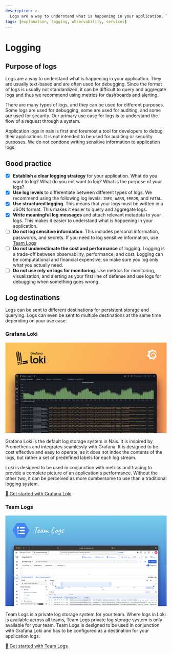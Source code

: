 ```yaml
---
description: >-
  Logs are a way to understand what is happening in your application. They are usually text-based and are often used for debugging. Since the format of logs is usually not standardized, it can be difficult to query and aggregate logs and thus we recommend using metrics for dashboards and alerting.
tags: [explanation, logging, observability, services]
---
```


# Logging

## Purpose of logs

Logs are a way to understand what is happening in your application. They are usually text-based and are often used for debugging. Since the format of logs is usually not standardized, it can be difficult to query and aggregate logs and thus we recommend using metrics for dashboards and alerting.

There are many types of logs, and they can be used for different purposes. Some logs are used for debugging, some are used for auditing, and some are used for security. Our primary use case for logs is to understand the flow of a request through a system.

Application logs in nais is first and foremost a tool for developers to debug their applications. It is not intended to be used for auditing or security purposes. We do not condone writing sensitive information to application logs.

## Good practice

- [x] **Establish a clear logging strategy** for your application. What do you want to log? What do you not want to log? What is the purpose of your logs?
- [x] **Use log levels** to differentiate between different types of logs. We recommend using the following log levels: `INFO`, `WARN`, `ERROR`, and `FATAL`.
- [x] **Use structured logging**. This means that your logs must be written in a JSON format. This makes it easier to query and aggregate logs.
- [x] **Write meaningful log messages** and attach relevant metadata to your logs. This makes it easier to understand what is happening in your application.
- [ ] **Do not log sensitive information**. This includes personal information, passwords, and secrets.
    If you need to log sensitive information, use [Team Logs](./how-to/team-logs.md)
- [ ] **Do not underestimate the cost and performance** of logging. Logging is a trade-off between observability, performance, and cost. Logging can be computational and financial expensive, so make sure you log only what you actually need.
- [ ] **Do not use rely on logs for monitoring**. Use metrics for monitoring, visualization, and alerting as your first line of defense and use logs for debugging when something goes wrong.

## Log destinations

Logs can be sent to different destinations for persistent storage and querying. Logs can even be sent to multiple destinations at the same time depending on your use case.

### Grafana Loki

![Grafana Loki](../../assets/grafana-loki-banner.png)

Grafana Loki is the default log storage system in Nais. It is inspired by Prometheus and integrates seamlessly with Grafana. It is designed to be cost effective and easy to operate, as it does not index the contents of the logs, but rather a set of predefined labels for each log stream.

Loki is designed to be used in conjunction with metrics and tracing to provide a complete picture of an application's performance. Without the other two, it can be perceived as more cumbersome to use than a traditional logging system.

[:dart: Get started with Grafana Loki](how-to/loki.md)

### Team Logs

![Team Logs](../../assets/team-logs-banner.png)

Team Logs is a private log storage system for your team. Where logs in Loki is available across all teams, Team Logs private log storage system is only available for your team. Team Logs is designed to be used in conjunction with Grafana Loki and has to be configured as a destination for your application logs.

[:dart: Get started with Team Logs](how-to/team-logs.md)
